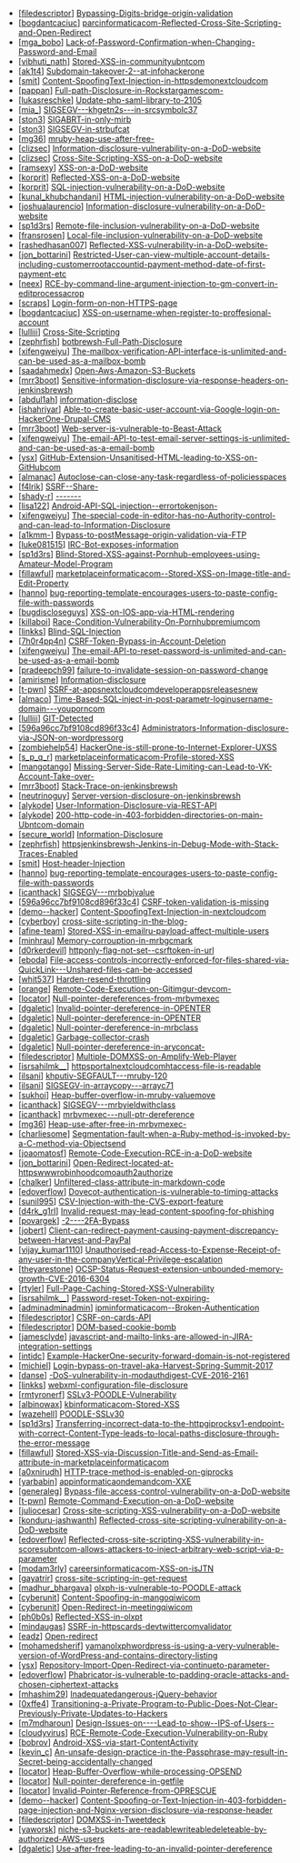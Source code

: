 * [[filedescriptor](https://hackerone.com/filedescriptor)] [Bypassing-Digits-bridge-origin-validation](https://hackerone.com/reports/110467)
* [[bogdantcaciuc](https://hackerone.com/bogdantcaciuc)] [parcinformaticacom-Reflected-Cross-Site-Scripting-and-Open-Redirect](https://hackerone.com/reports/178278)
* [[mga_bobo](https://hackerone.com/mga_bobo)] [Lack-of-Password-Confirmation-when-Changing-Password-and-Email](https://hackerone.com/reports/224214)
* [[vibhuti_nath](https://hackerone.com/vibhuti_nath)] [Stored-XSS-in-communityubntcom](https://hackerone.com/reports/179164)
* [[ak1t4](https://hackerone.com/ak1t4)] [Subdomain-takeover-2--at-infohackerone](https://hackerone.com/reports/209004)
* [[smit](https://hackerone.com/smit)] [Content-SpoofingText-Injection-in-httpsdemonextcloudcom](https://hackerone.com/reports/222058)
* [[pappan](https://hackerone.com/pappan)] [Full-path-Disclosure-in-Rockstargamescom-](https://hackerone.com/reports/210572)
* [[lukasreschke](https://hackerone.com/lukasreschke)] [Update-php-saml-library-to-2105](https://hackerone.com/reports/213789)
* [[mia_](https://hackerone.com/mia_)] [SIGSEGV---khgetn2s---in-srcsymbolc37](https://hackerone.com/reports/212456)
* [[ston3](https://hackerone.com/ston3)] [SIGABRT-in-only-mirb](https://hackerone.com/reports/212882)
* [[ston3](https://hackerone.com/ston3)] [SIGSEGV-in-strbufcat](https://hackerone.com/reports/213255)
* [[mg36](https://hackerone.com/mg36)] [mruby-heap-use-after-free-](https://hackerone.com/reports/206109)
* [[clizsec](https://hackerone.com/clizsec)] [Information-disclosure-vulnerability-on-a-DoD-website](https://hackerone.com/reports/186307)
* [[clizsec](https://hackerone.com/clizsec)] [Cross-Site-Scripting-XSS-on-a-DoD-website](https://hackerone.com/reports/186402)
* [[ramsexy](https://hackerone.com/ramsexy)] [XSS-on-a-DoD-website](https://hackerone.com/reports/184759)
* [[korprit](https://hackerone.com/korprit)] [Reflected-XSS-on-a-DoD-website](https://hackerone.com/reports/193481)
* [[korprit](https://hackerone.com/korprit)] [SQL-injection-vulnerability-on-a-DoD-website](https://hackerone.com/reports/193436)
* [[kunal_khubchandani](https://hackerone.com/kunal_khubchandani)] [HTML-injection-vulnerability-on-a-DoD-website](https://hackerone.com/reports/191902)
* [[joshualaurencio](https://hackerone.com/joshualaurencio)] [Information-disclosure-vulnerability-on-a-DoD-website](https://hackerone.com/reports/196482)
* [[sp1d3rs](https://hackerone.com/sp1d3rs)] [Remote-file-inclusion-vulnerability-on-a-DoD-website](https://hackerone.com/reports/208481)
* [[fransrosen](https://hackerone.com/fransrosen)] [Local-file-inclusion-vulnerability-on-a-DoD-website](https://hackerone.com/reports/196448)
* [[rashedhasan007](https://hackerone.com/rashedhasan007)] [Reflected-XSS-vulnerability-in-a-DoD-website-](https://hackerone.com/reports/207781)
* [[jon_bottarini](https://hackerone.com/jon_bottarini)] [Restricted-User-can-view-multiple-account-details-including-customerrootaccountid-payment-method-date-of-first-payment-etc](https://hackerone.com/reports/198221)
* [[neex](https://hackerone.com/neex)] [RCE-by-command-line-argument-injection-to-gm-convert-in-editprocessacrop](https://hackerone.com/reports/212696)
* [[scraps](https://hackerone.com/scraps)] [Login-form-on-non-HTTPS-page](https://hackerone.com/reports/214571)
* [[bogdantcaciuc](https://hackerone.com/bogdantcaciuc)] [XSS-on-username-when-register-to-proffesional-account](https://hackerone.com/reports/196989)
* [[lulliii](https://hackerone.com/lulliii)] [Cross-Site-Scripting](https://hackerone.com/reports/224108)
* [[zephrfish](https://hackerone.com/zephrfish)] [botbrewsh-Full-Path-Disclosure](https://hackerone.com/reports/222096)
* [[xifengweiyu](https://hackerone.com/xifengweiyu)] [The-mailbox-verification-API-interface-is-unlimited-and-can-be-used-as-a-mailbox-bomb](https://hackerone.com/reports/221948)
* [[saadahmedx](https://hackerone.com/saadahmedx)] [Open-Aws-Amazon-S3-Buckets](https://hackerone.com/reports/222724)
* [[mrr3boot](https://hackerone.com/mrr3boot)] [Sensitive-information-disclosure-via-response-headers-on-jenkinsbrewsh](https://hackerone.com/reports/222063)
* [[abdul1ah](https://hackerone.com/abdul1ah)] [information-disclose](https://hackerone.com/reports/223759)
* [[ishahriyar](https://hackerone.com/ishahriyar)] [Able-to-create-basic-user-account-via-Google-login-on-HackerOne-Drupal-CMS](https://hackerone.com/reports/208407)
* [[mrr3boot](https://hackerone.com/mrr3boot)] [Web-server-is-vulnerable-to-Beast-Attack](https://hackerone.com/reports/223350)
* [[xifengweiyu](https://hackerone.com/xifengweiyu)] [The-email-API-to-test-email-server-settings-is-unlimited-and-can-be-used-as-a-email-bomb](https://hackerone.com/reports/222660)
* [[ysx](https://hackerone.com/ysx)] [GitHub-Extension-Unsanitised-HTML-leading-to-XSS-on-GitHubcom](https://hackerone.com/reports/220494)
* [[almanac](https://hackerone.com/almanac)] [Autoclose-can-close-any-task-regardless-of-policiesspaces](https://hackerone.com/reports/220909)
* [[f4lrik](https://hackerone.com/f4lrik)] [SSRF--Share-](https://hackerone.com/reports/197365)
* [[shady-r](https://hackerone.com/shady-r)] [-------](https://hackerone.com/reports/208654)
* [[lisa122](https://hackerone.com/lisa122)] [Android-API-SQL-injection--errortokenjson-](https://hackerone.com/reports/204050)
* [[xifengweiyu](https://hackerone.com/xifengweiyu)] [The-special-code-in-editor-has-no-Authority-control-and-can-lead-to-Information-Disclosure](https://hackerone.com/reports/221950)
* [[a1kmm-](https://hackerone.com/a1kmm-)] [Bypass-to-postMessage-origin-validation-via-FTP](https://hackerone.com/reports/210654)
* [[luke081515](https://hackerone.com/luke081515)] [IRC-Bot-exposes-information](https://hackerone.com/reports/222870)
* [[sp1d3rs](https://hackerone.com/sp1d3rs)] [Blind-Stored-XSS-against-Pornhub-employees-using-Amateur-Model-Program](https://hackerone.com/reports/216379)
* [[fillawful](https://hackerone.com/fillawful)] [marketplaceinformaticacom--Stored-XSS-on-Image-title-and-Edit-Property](https://hackerone.com/reports/202951)
* [[hanno](https://hackerone.com/hanno)] [bug-reporting-template-encourages-users-to-paste-config-file-with-passwords](https://hackerone.com/reports/196969)
* [[bugdiscloseguys](https://hackerone.com/bugdiscloseguys)] [XSS-on-IOS-app-via-HTML-rendering](https://hackerone.com/reports/157434)
* [[killaboi](https://hackerone.com/killaboi)] [Race-Condition-Vulnerability-On-Pornhubpremiumcom](https://hackerone.com/reports/183624)
* [[linkks](https://hackerone.com/linkks)] [Blind-SQL-Injection](https://hackerone.com/reports/221757)
* [[7h0r4pp4n](https://hackerone.com/7h0r4pp4n)] [CSRF-Token-Bypass-in-Account-Deletion](https://hackerone.com/reports/182487)
* [[xifengweiyu](https://hackerone.com/xifengweiyu)] [The-email-API-to-reset-password-is-unlimited-and-can-be-used-as-a-email-bomb](https://hackerone.com/reports/222080)
* [[pradeepch99](https://hackerone.com/pradeepch99)] [failure-to-invalidate-session-on-password-change](https://hackerone.com/reports/145488)
* [[amirisme](https://hackerone.com/amirisme)] [Information-disclosure](https://hackerone.com/reports/152499)
* [[t-pwn](https://hackerone.com/t-pwn)] [SSRF-at-appsnextcloudcomdeveloperappsreleasesnew](https://hackerone.com/reports/213358)
* [[almaco](https://hackerone.com/almaco)] [Time-Based-SQL-inject-in-post-parametr-loginusername-domain---youporncom](https://hackerone.com/reports/203935)
* [[lulliii](https://hackerone.com/lulliii)] [GIT-Detected](https://hackerone.com/reports/221298)
* [[596a96cc7bf9108cd896f33c4](https://hackerone.com/596a96cc7bf9108cd896f33c4)] [Administrators-Information-disclosure-via-JSON-on-wordpressorg](https://hackerone.com/reports/221734)
* [[zombiehelp54](https://hackerone.com/zombiehelp54)] [HackerOne-is-still-prone-to-Internet-Explorer-UXSS](https://hackerone.com/reports/108056)
* [[s_p_q_r](https://hackerone.com/s_p_q_r)] [marketplaceinformaticacom-Profile-stored-XSS](https://hackerone.com/reports/190217)
* [[mangotango](https://hackerone.com/mangotango)] [Missing-Server-Side-Rate-Limiting-can-Lead-to-VK-Account-Take-over-](https://hackerone.com/reports/202740)
* [[mrr3boot](https://hackerone.com/mrr3boot)] [Stack-Trace-on-jenkinsbrewsh](https://hackerone.com/reports/222108)
* [[neutrinoguy](https://hackerone.com/neutrinoguy)] [Server-version-disclosure-on-jenkinsbrewsh](https://hackerone.com/reports/221989)
* [[alykode](https://hackerone.com/alykode)] [User-Information-Disclosure-via-REST-API](https://hackerone.com/reports/197786)
* [[alykode](https://hackerone.com/alykode)] [200-http-code-in-403-forbidden-directories-on-main-Ubntcom-domain](https://hackerone.com/reports/220150)
* [[secure_world](https://hackerone.com/secure_world)] [Information-Disclosure](https://hackerone.com/reports/221333)
* [[zephrfish](https://hackerone.com/zephrfish)] [httpsjenkinsbrewsh-Jenkins-in-Debug-Mode-with-Stack-Traces-Enabled](https://hackerone.com/reports/221833)
* [[smit](https://hackerone.com/smit)] [Host-header-Injection](https://hackerone.com/reports/221908)
* [[hanno](https://hackerone.com/hanno)] [bug-reporting-template-encourages-users-to-paste-config-file-with-passwords](https://hackerone.com/reports/196878)
* [[icanthack](https://hackerone.com/icanthack)] [SIGSEGV---mrbobjvalue](https://hackerone.com/reports/213779)
* [[596a96cc7bf9108cd896f33c4](https://hackerone.com/596a96cc7bf9108cd896f33c4)] [CSRF-token-validation-is-missing](https://hackerone.com/reports/221043)
* [[demo--hacker](https://hackerone.com/demo--hacker)] [Content-SpoofingText-Injection-in-nextcloudcom](https://hackerone.com/reports/213360)
* [[cyberboy](https://hackerone.com/cyberboy)] [cross-siite-scripting-in-the-blog-](https://hackerone.com/reports/77904)
* [[afine-team](https://hackerone.com/afine-team)] [Stored-XSS-in-emailru-payload-affect-multiple-users](https://hackerone.com/reports/217007)
* [[minhrau](https://hackerone.com/minhrau)] [Memory-corrouption-in-mrbgcmark](https://hackerone.com/reports/208363)
* [[d0rkerdevil](https://hackerone.com/d0rkerdevil)] [httponly-flag-not-set--csrftoken-in-url](https://hackerone.com/reports/188692)
* [[eboda](https://hackerone.com/eboda)] [File-access-controls-incorrectly-enforced-for-files-shared-via-QuickLink---Unshared-files-can-be-accessed](https://hackerone.com/reports/214001)
* [[whit537](https://hackerone.com/whit537)] [Harden-resend-throttling](https://hackerone.com/reports/108645)
* [[orange](https://hackerone.com/orange)] [Remote-Code-Execution-on-Gitimgur-devcom-](https://hackerone.com/reports/206227)
* [[locator](https://hackerone.com/locator)] [Null-pointer-dereferences-from-mrbvmexec](https://hackerone.com/reports/210671)
* [[dgaletic](https://hackerone.com/dgaletic)] [Invalid-pointer-dereference-in-OPENTER](https://hackerone.com/reports/218570)
* [[dgaletic](https://hackerone.com/dgaletic)] [Null-pointer-dereference-in-OPENTER](https://hackerone.com/reports/218233)
* [[dgaletic](https://hackerone.com/dgaletic)] [Null-pointer-dereference-in-mrbclass](https://hackerone.com/reports/215891)
* [[dgaletic](https://hackerone.com/dgaletic)] [Garbage-collector-crash](https://hackerone.com/reports/215854)
* [[dgaletic](https://hackerone.com/dgaletic)] [Null-pointer-dereference-in-aryconcat-](https://hackerone.com/reports/214681)
* [[filedescriptor](https://hackerone.com/filedescriptor)] [Multiple-DOMXSS-on-Amplify-Web-Player](https://hackerone.com/reports/88719)
* [[isrsahilmk__](https://hackerone.com/isrsahilmk__)] [httpsportalnextcloudcomhtaccess-file-is-readable](https://hackerone.com/reports/220946)
* [[ilsani](https://hackerone.com/ilsani)] [khputiv-SEGFAULT---mruby-120](https://hackerone.com/reports/217610)
* [[ilsani](https://hackerone.com/ilsani)] [SIGSEGV-in-arraycopy---arrayc71](https://hackerone.com/reports/218567)
* [[sukhoi](https://hackerone.com/sukhoi)] [Heap-buffer-overflow-in-mruby-valuemove](https://hackerone.com/reports/209765)
* [[icanthack](https://hackerone.com/icanthack)] [SIGSEGV---mrbyieldwithclass](https://hackerone.com/reports/212074)
* [[icanthack](https://hackerone.com/icanthack)] [mrbvmexec---null-ptr-dereference](https://hackerone.com/reports/210429)
* [[mg36](https://hackerone.com/mg36)] [Heap-use-after-free-in-mrbvmexec-](https://hackerone.com/reports/207710)
* [[charliesome](https://hackerone.com/charliesome)] [Segmentation-fault-when-a-Ruby-method-is-invoked-by-a-C-method-via-Objectsend](https://hackerone.com/reports/183425)
* [[joaomatosf](https://hackerone.com/joaomatosf)] [Remote-Code-Execution-RCE-in-a-DoD-website](https://hackerone.com/reports/211381)
* [[jon_bottarini](https://hackerone.com/jon_bottarini)] [Open-Redirect-located-at-httpswwwrobinhoodcomoauth2authorize](https://hackerone.com/reports/206811)
* [[chalker](https://hackerone.com/chalker)] [Unfiltered-class-attribute-in-markdown-code](https://hackerone.com/reports/216453)
* [[edoverflow](https://hackerone.com/edoverflow)] [Dovecot-authentication-is-vulnerable-to-timing-attacks](https://hackerone.com/reports/219607)
* [[sunil995](https://hackerone.com/sunil995)] [CSV-Injection-with-the-CVS-export-feature](https://hackerone.com/reports/216998)
* [[d4rk_g1rl](https://hackerone.com/d4rk_g1rl)] [Invalid-request-may-lead-content-spoofing-for-phishing](https://hackerone.com/reports/213056)
* [[povargek](https://hackerone.com/povargek)] [-2----2FA-Bypass](https://hackerone.com/reports/163834)
* [[jobert](https://hackerone.com/jobert)] [Client-can-redirect-payment-causing-payment-discrepancy-between-Harvest-and-PayPal](https://hackerone.com/reports/219215)
* [[vijay_kumar1110](https://hackerone.com/vijay_kumar1110)] [Unauthorised-read-Access-to-Expense-Receipt-of-any-user-in-the-companyVertical-Privilege-escalation](https://hackerone.com/reports/192388)
* [[theyarestone](https://hackerone.com/theyarestone)] [OCSP-Status-Request-extension-unbounded-memory-growth-CVE-2016-6304](https://hackerone.com/reports/216840)
* [[rtyler](https://hackerone.com/rtyler)] [Full-Page-Caching-Stored-XSS-Vulnerability](https://hackerone.com/reports/148300)
* [[isrsahilmk__](https://hackerone.com/isrsahilmk__)] [Password-reset-Token-not-expiring-](https://hackerone.com/reports/220185)
* [[adminadminadmin](https://hackerone.com/adminadminadmin)] [ipminformaticacom--Broken-Authentication](https://hackerone.com/reports/201152)
* [[filedescriptor](https://hackerone.com/filedescriptor)] [CSRF-on-cards-API](https://hackerone.com/reports/95555)
* [[filedescriptor](https://hackerone.com/filedescriptor)] [DOM-based-cookie-bomb](https://hackerone.com/reports/57356)
* [[jamesclyde](https://hackerone.com/jamesclyde)] [javascript-and-mailto-links-are-allowed-in-JIRA-integration-settings](https://hackerone.com/reports/209917)
* [[intidc](https://hackerone.com/intidc)] [Example-HackerOne-security-forward-domain-is-not-registered](https://hackerone.com/reports/218705)
* [[michiel](https://hackerone.com/michiel)] [Login-bypass-on-travel-aka-Harvest-Spring-Summit-2017](https://hackerone.com/reports/219203)
* [[danse](https://hackerone.com/danse)] [-DoS-vulnerability-in-modauthdigest-CVE-2016-2161](https://hackerone.com/reports/194065)
* [[linkks](https://hackerone.com/linkks)] [webxml-configuration-file-disclosure](https://hackerone.com/reports/173972)
* [[rmtyronerf](https://hackerone.com/rmtyronerf)] [SSLv3-POODLE-Vulnerability](https://hackerone.com/reports/210331)
* [[albinowax](https://hackerone.com/albinowax)] [kbinformaticacom-Stored-XSS](https://hackerone.com/reports/170369)
* [[wazehell](https://hackerone.com/wazehell)] [POODLE-SSLv30](https://hackerone.com/reports/219499)
* [[sp1d3rs](https://hackerone.com/sp1d3rs)] [Transferring-incorrect-data-to-the-httpgiprocksv1-endpoint-with-correct-Content-Type-leads-to-local-paths-disclosure-through-the-error-message](https://hackerone.com/reports/219601)
* [[fillawful](https://hackerone.com/fillawful)] [Stored-XSS-via-Discussion-Title-and-Send-as-Email-attribute-in-marketplaceinformaticacom](https://hackerone.com/reports/203912)
* [[a0xnirudh](https://hackerone.com/a0xnirudh)] [HTTP-trace-method-is-enabled-on-giprocks](https://hackerone.com/reports/203384)
* [[yarbabin](https://hackerone.com/yarbabin)] [appinformaticaondemandcom-XXE](https://hackerone.com/reports/105753)
* [[generaleg](https://hackerone.com/generaleg)] [Bypass-file-access-control-vulnerability-on-a-DoD-website](https://hackerone.com/reports/203311)
* [[t-pwn](https://hackerone.com/t-pwn)] [Remote-Command-Execution-on-a-DoD-website](https://hackerone.com/reports/213776)
* [[juliocesar](https://hackerone.com/juliocesar)] [Cross-site-scripting-XSS-vulnerability-on-a-DoD-website](https://hackerone.com/reports/184495)
* [[konduru-jashwanth](https://hackerone.com/konduru-jashwanth)] [Reflected-cross-site-scripting-vulnerability-on-a-DoD-website](https://hackerone.com/reports/184042)
* [[edoverflow](https://hackerone.com/edoverflow)] [Reflected-cross-site-scripting-XSS-vulnerability-in-scoresubntcom-allows-attackers-to-inject-arbitrary-web-script-via-p-parameter](https://hackerone.com/reports/208622)
* [[modam3rly](https://hackerone.com/modam3rly)] [careersinformaticacom-XSS-on-isJTN](https://hackerone.com/reports/190020)
* [[gayatrir](https://hackerone.com/gayatrir)] [cross-site-scripting-in-get-request](https://hackerone.com/reports/150944)
* [[madhur_bhargava](https://hackerone.com/madhur_bhargava)] [olxph-is-vulnerable-to-POODLE-attack](https://hackerone.com/reports/192284)
* [[cyberunit](https://hackerone.com/cyberunit)] [Content-Spoofing-in-mangoqiwicom](https://hackerone.com/reports/118066)
* [[cyberunit](https://hackerone.com/cyberunit)] [Open-Redirect-in-meetingqiwicom](https://hackerone.com/reports/100200)
* [[ph0b0s](https://hackerone.com/ph0b0s)] [Reflected-XSS-in-olxpt](https://hackerone.com/reports/206125)
* [[mindaugas](https://hackerone.com/mindaugas)] [SSRF-in-httpscards-devtwittercomvalidator](https://hackerone.com/reports/178184)
* [[eadz](https://hackerone.com/eadz)] [Open-redirect](https://hackerone.com/reports/214034)
* [[mohamedsherif](https://hackerone.com/mohamedsherif)] [yamanolxphwordpress-is-using-a-very-vulnerable-version-of-WordPress-and-contains-directory-listing](https://hackerone.com/reports/202918)
* [[ysx](https://hackerone.com/ysx)] [Repository-Import-Open-Redirect-via-continueto-parameter-](https://hackerone.com/reports/215970)
* [[edoverflow](https://hackerone.com/edoverflow)] [Phabricator-is-vulnerable-to-padding-oracle-attacks-and-chosen-ciphertext-attacks](https://hackerone.com/reports/216746)
* [[mhashim29](https://hackerone.com/mhashim29)] [Inadequatedangerous-jQuery-behavior](https://hackerone.com/reports/211149)
* [[0xffe4](https://hackerone.com/0xffe4)] [Transitioning-a-Private-Program-to-Public-Does-Not-Clear-Previously-Private-Updates-to-Hackers](https://hackerone.com/reports/210190)
* [[m7mdharoun](https://hackerone.com/m7mdharoun)] [Design-Issues-on----Lead-to-show--IPS-of-Users--](https://hackerone.com/reports/218733)
* [[cloudyvirus](https://hackerone.com/cloudyvirus)] [RCE-Remote-Code-Execution-Vulnerability-on-Ruby](https://hackerone.com/reports/218342)
* [[bobrov](https://hackerone.com/bobrov)] [Android-XSS-via-start-ContentActivity](https://hackerone.com/reports/189793)
* [[kevin_c](https://hackerone.com/kevin_c)] [An-unsafe-design-practice-in-the-Passphrase-may-result-in-Secret-being-accidentally-changed](https://hackerone.com/reports/218324)
* [[locator](https://hackerone.com/locator)] [Heap-Buffer-Overflow-while-processing-OPSEND](https://hackerone.com/reports/206239)
* [[locator](https://hackerone.com/locator)] [Null-pointer-dereference-in-getfile](https://hackerone.com/reports/211021)
* [[locator](https://hackerone.com/locator)] [Invalid-Pointer-Reference-from-OPRESCUE](https://hackerone.com/reports/210246)
* [[demo--hacker](https://hackerone.com/demo--hacker)] [Content-Spoofing-or-Text-Injection-in-403-forbidden-page-injection-and-Nginx-version-disclosure-via-response-header](https://hackerone.com/reports/203391)
* [[filedescriptor](https://hackerone.com/filedescriptor)] [DOMXSS-in-Tweetdeck](https://hackerone.com/reports/119471)
* [[yaworsk](https://hackerone.com/yaworsk)] [niche-s3-buckets-are-readablewriteabledeleteable-by-authorized-AWS-users](https://hackerone.com/reports/129381)
* [[dgaletic](https://hackerone.com/dgaletic)] [Use-after-free-leading-to-an-invalid-pointer-dereference](https://hackerone.com/reports/213261)
